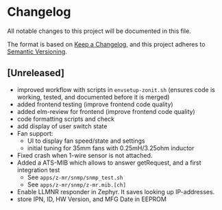 # Changelog

All notable changes to this project will be documented in this file.

The format is based on [Keep a Changelog](https://keepachangelog.com/en/1.1.0/),
and this project adheres to
[Semantic Versioning](https://semver.org/spec/v2.0.0.html).

## [Unreleased]

- improved workflow with scripts in `envsetup-zonit.sh` (ensures code is
  working, tested, and documented before it is merged)
- added frontend testing (improve frontend code quality)
- added elm-review for frontend (improve frontend code quality)
- code formatting scripts and check
- add display of user switch state
- Fan support:
  - UI to display fan speed/state and settings
  - initial tuning for 35mm fans with 0.25mH/3.25ohm inductor
- Fixed crash when 1-wire sensor is not attached.
- Added a ATS-MIB which allows to answer getRequest, and a first integration
  test
  - See `apps/z-mr/snmp/snmp_test.sh`
  - See `apps/z-mr/snmp/z-mr.mib.[ch]`
- Enable LLMNR responder in Zephyr. It saves looking up IP-addresses.
- store IPN, ID, HW Version, and MFG Date in EEPROM
